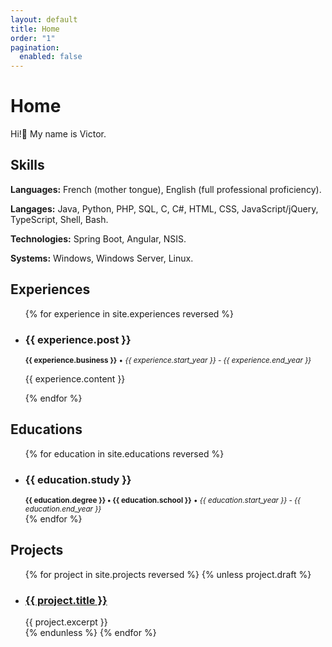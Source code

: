 ```yaml
---
layout: default
title: Home
order: "1"
pagination:
  enabled: false
---
```


# Home

Hi!👋️ My name is Victor.

## Skills

<div class="m-skill">
  <p><b>Languages:</b> French (mother tongue), English (full professional proficiency).</p>
  <p><b>Langages:</b> Java, Python, PHP, SQL, C, C#, HTML, CSS, JavaScript/jQuery, TypeScript, Shell, Bash.</p>
  <p><b>Technologies:</b> Spring Boot, Angular, NSIS.</p>
  <p><b>Systems:</b> Windows, Windows Server, Linux.</p>
</div>

## Experiences

<ul class="experiences finished">
{% for experience in site.experiences reversed %}
    <li class="experience">
        <h3>{{ experience.post }}</h3>
        <small><b>{{ experience.business }}</b> • <i>{{ experience.start_year }} - {{ experience.end_year }}</i></small>
        <p>{{ experience.content }}</p>
    </li>
{% endfor %}
</ul>

## Educations

<ul class="educations finished">
{% for education in site.educations reversed %}
    <li class="education">
        <h3>{{ education.study }}</h3>
        <small><b>{{ education.degree }} • {{ education.school }}</b> • <i>{{ education.start_year }} - {{ education.end_year }}</i></small>
    </li>
{% endfor %}
</ul>

## Projects

<ul class="projects finished">
{% for project in site.projects reversed %}
    {% unless project.draft %}
        <li class="project">
            <h3><a class="name" href="{{ project.url | relative_url }}">
               {{ project.title }}
            </a></h3>
            {{ project.excerpt }}
        </li>
    {% endunless %}
{% endfor %}
</ul>
